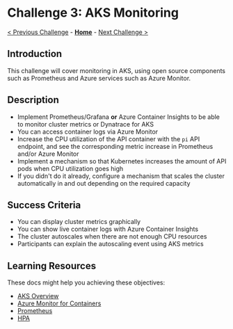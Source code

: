 # Challenge 3: AKS Monitoring

[< Previous Challenge](./02-aks_private.md) - **[Home](../README.md)** - [Next Challenge >](./04-aks_secrets.md)

## Introduction

This challenge will cover monitoring in AKS, using open source components such as Prometheus and Azure services such as Azure Monitor.

## Description

- Implement Prometheus/Grafana **or** Azure Container Insights to be able to monitor cluster metrics or Dynatrace for AKS
- You can access container logs via Azure Monitor
- Increase the CPU utilization of the API container with the `pi` API endpoint, and see the corresponding metric increase in Prometheus and/or Azure Monitor
- Implement a mechanism so that Kubernetes increases the amount of API pods when CPU utilization goes high
- If you didn't do it already, configure a mechanism that scales the cluster automatically in and out depending on the required capacity

## Success Criteria

- You can display cluster metrics graphically
- You can show live container logs with Azure Container Insights
- The cluster autoscales when there are not enough CPU resources
- Participants can explain the autoscaling event using AKS metrics

## Learning Resources

These docs might help you achieving these objectives:

- [AKS Overview](https://docs.microsoft.com/azure/aks/)
- [Azure Monitor for Containers](https://docs.microsoft.com/azure/azure-monitor/insights/container-insights-overview)
- [Prometheus](https://prometheus.io/)
- [HPA](https://kubernetes.io/docs/tasks/run-application/horizontal-pod-autoscale/)

